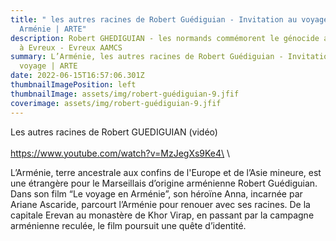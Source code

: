 ```yaml
---
title: " les autres racines de Robert Guédiguian - Invitation au voyage en
  Arménie | ARTE"
description: Robert GHEDIGUIAN - les normands commémorent le génocide arméniens
  à Evreux - Evreux AAMCS
summary: L’Arménie, les autres racines de Robert Guédiguian - Invitation au
  voyage | ARTE
date: 2022-06-15T16:57:06.301Z
thumbnailImagePosition: left
thumbnailImage: assets/img/robert-guédiguian-9.jfif
coverimage: assets/img/robert-guédiguian-9.jfif
---
```

Les autres racines de Robert GUEDIGUIAN (vidéo) \
\
https://www.youtube.com/watch?v=MzJegXs9Ke4\
\
<!--StartFragment-->

L’Arménie, terre ancestrale aux confins de l'Europe et de l’Asie mineure, est une étrangère pour le Marseillais d’origine arménienne Robert Guédiguian. Dans son film “Le voyage en Arménie”, son héroïne Anna, incarnée par Ariane Ascaride, parcourt l’Arménie pour renouer avec ses racines. De la capitale Erevan au monastère de Khor Virap, en passant par la campagne arménienne reculée, le film poursuit une quête d’identité.

<!--EndFragment-->